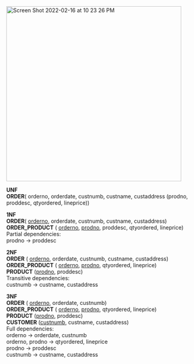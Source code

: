 <img width="460" alt="Screen Shot 2022-02-16 at 10 23 26 PM" src="https://user-images.githubusercontent.com/24580756/154284345-1c0d8a3e-a32e-4067-b2bf-1a9ef8c1598a.png">

**UNF**\
**ORDER**( orderno, orderdate, custnumb, custname, custaddress (prodno, proddesc, qtyordered, lineprice))
 
**1NF**\
**ORDER**( <ins>orderno</ins>, orderdate, custnumb, custname, custaddress)\
**ORDER_PRODUCT** ( <ins>orderno</ins>, <ins>prodno</ins>, proddesc, qtyordered, lineprice)\
Partial dependencies:\
prodno -> proddesc

**2NF**\
**ORDER** ( <ins>orderno</ins>, orderdate, custnumb, custname, custaddress)\
**ORDER_PRODUCT** ( <ins>orderno</ins>, <ins>prodno</ins>, qtyordered, lineprice)\
**PRODUCT** (<ins>prodno</ins>, proddesc)\
Transitive dependencies:\
custnumb -> custname, custaddress

**3NF**\
**ORDER** ( <ins>orderno</ins>, orderdate, custnumb)\
**ORDER_PRODUCT** ( <ins>orderno</ins>, <ins>prodno</ins>, qtyordered, lineprice)\
**PRODUCT** (<ins>prodno</ins>, proddesc)\
**CUSTOMER** (<ins>custnumb</ins>, custname, custaddress)\
Full dependencies:\
orderno -> orderdate, custnumb\
orderno, prodno -> qtyordered, lineprice\
prodno -> proddesc\
custnumb -> custname, custaddress
